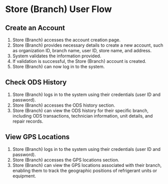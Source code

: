 # Store (Branch) User Flow

## Create an Account

1. Store (Branch) accesses the account creation page.
2. Store (Branch) provides necessary details to create a new account, such as organization ID, branch name, user ID, store name, and address.
3. System validates the information provided.
4. If validation is successful, the Store (Branch) account is created.
5. Store (Branch) can now log in to the system.

## Check ODS History

1. Store (Branch) logs in to the system using their credentials (user ID and password).
2. Store (Branch) accesses the ODS history section.
3. Store (Branch) can view the ODS history for their specific branch, including ODS transactions, technician information, unit details, and repair records.

## View GPS Locations

1. Store (Branch) logs in to the system using their credentials (user ID and password).
2. Store (Branch) accesses the GPS locations section.
3. Store (Branch) can view the GPS locations associated with their branch, enabling them to track the geographic positions of refrigerant units or equipment.



